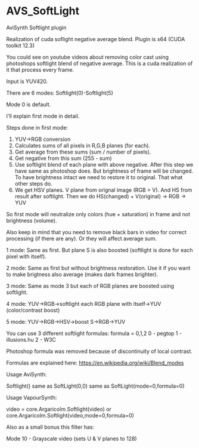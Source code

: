 # AVS_SoftLight
AviSynth Softlight plugin

Realization of cuda soflight negative average blend.
Plugin is x64 (CUDA toolkit 12.3)

You could see on youtube videos about removing color cast using photoshops softlight blend of negative average. This is a cuda realization of it that process every frame.

Input is YUV420.

There are 6 modes:
Softlight(0)-Softlight(5)

Mode 0 is default.

I'll explain first mode in detail.

Steps done in first mode:
1. YUV->RGB conversion
2. Calculates sums of all pixels in R,G,B planes (for each).
3. Get average from these sums (sum / number of pixels).
4. Get negative from this sum (255 - sum)
5. Use softlight blend of each plane with above negative. After this step we have same as photoshop does. But brightness of frame will be changed. To have brightness intact we need to restore it to original. That what other steps do.
6. We get HSV planes. V plane from orignal image (RGB > V). And HS from result after softlight. Then we do HS(changed) + V(original) -> RGB -> YUV

So first mode will neutralize only colors (hue + saturation) in frame and not brightness (volume).

Also keep in mind that you need to remove black bars in video for correct processing (if there are any). Or they will affect average sum.

1 mode:
Same as first. But plane S is also boosted (softlight is done for each pixel with itself).

2 mode:
Same as first but without brightness restoration. Use it if you want to make brigtness also average (makes dark frames brighter).

3 mode:
Same as mode 3 but each of RGB planes are boosted using softlight.

4 mode:
YUV->RGB->softlight each RGB plane with itself->YUV (color/contrast boost)

5 mode:
YUV->RGB->HSV->boost S->RGB->YUV

You can use 3 different softlight formulas:
formula = 0,1,2
0 - pegtop
1 - illusions.hu
2 - W3C

Photoshop formula was removed because of discontinuity of local contrast.

Formulas are explained here: https://en.wikipedia.org/wiki/Blend_modes

Usage AviSynth:

Softlight() same as SoftLight(0,0) same as SoftLight(mode=0,formula=0)

Usage VapourSynth:

video = core.Argaricolm.Softlight(video) or core.Argaricolm.Softlight(video,mode=0,formula=0)

Also as a small bonus this filter has:

Mode 10 - Grayscale video (sets U & V planes to 128)